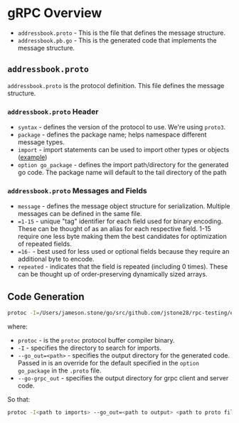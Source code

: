 # gRPC Overview

- `addressbook.proto` - This is the file that defines the message structure.
- `addressbook.pb.go` - This is the generated code that implements the message structure.

## `addressbook.proto`

`addressbook.proto` is the protocol definition. This file defines the message structure.

### `addressbook.proto` Header

- `syntax` - defines the version of the protocol to use. We're using `proto3`.
- `package` - defines the package name; helps namespace different message types.
- `import` - import statements can be used to import other types or objects ([example](https://github.com/protocolbuffers/protobuf/blob/master/src/google/protobuf/timestamp.proto))
- `option go_package` - defines the import path/directory for the generated go code. The package name will default to the tail directory of the path

### `addressbook.proto` Messages and Fields

- `message` - defines the message object structure for serialization. Multiple messages can be defined in the same file.
- `=1-15` - unique "tag" identifier for each field used for binary encoding. These can be thought of as an alias for each respective field. 1-15 require one less byte making them the best candidates for optimization of repeated fields.
- `=16-` - best used for less used or optional fields because they require an additional byte to encode.
- `repeated` - indicates that the field is repeated (including 0 times). These can be thought up of order-preserving dynamically sized arrays.

## Code Generation

```bash
protoc -I=/Users/jameson.stone/go/src/github.com/jstone28/rpc-testing/examples/helloworld --go_out=/Users/jameson.stone/go/src/github.com/jstone28/rpc-testing/examples/helloworld/ --go-grpc_out=/Users/jameson.stone/go/src/github.com/jstone28/rpc-testing/examples/helloworld/ /Users/jameson.stone/go/src/github.com/jstone28/rpc-testing/examples/helloworld/helloworld.proto
```

where:

- `protoc` - is the `protoc` protocol buffer compiler binary.
- `-I` - specifies the directory to search for imports.
- `--go_out=<path>` - specifies the output directory for the generated code. Passed in is an override for the default specified in the `option go_package` in the `.proto` file.
- `--go-grpc_out` - specifies the output directory for grpc client and server code.

So that:

```bash
protoc -I<path to imports> --go_out=<path to output> <path to proto file>
```
